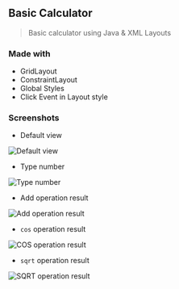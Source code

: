 ## Basic Calculator

> Basic calculator using Java & XML Layouts

### Made with

- GridLayout
- ConstraintLayout
- Global Styles
- Click Event in Layout style

### Screenshots

- Default view

![Default view](./default.png)

- Type number

![Type number](./type_number.png)

- Add operation result

![Add operation result](./add_operation_result.png)

- `cos` operation result

![COS operation result](./cos_operation_result.png)

- `sqrt` operation result

![SQRT operation result](./sqrt_operation_result.png)
